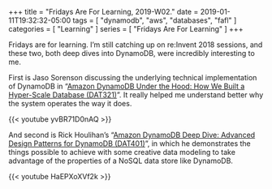 +++
title = "Fridays Are For Learning, 2019-W02."
date = 2019-01-11T19:32:32-05:00
tags = [ "dynamodb", "aws", "databases", "fafl" ]
categories = [ "Learning" ]
series = [ "Fridays Are For Learning" ]
+++

Fridays are for learning. I’m still catching up on re:Invent 2018 sessions,
and these two, both deep dives into DynamoDB, were incredibly interesting to
me.

First is Jaso Sorenson discussing the underlying technical implementation of
DynamoDB in “[Amazon DynamoDB Under the Hood: How We Built a Hyper-Scale
Database (DAT321)]”.  It really helped me understand better why the system
operates the way it does.

{{< youtube yvBR71D0nAQ >}}

[Amazon DynamoDB Under the Hood: How We Built a Hyper-Scale Database (DAT321)]: https://www.youtube.com/watch?v=yvBR71D0nAQ

And second is Rick Houlihan’s “[Amazon DynamoDB Deep Dive: Advanced Design
Patterns for DynamoDB (DAT401)]”, in which he demonstrates the things possible
to achieve with some creative data modeling to take advantage of the
properties of a NoSQL data store like DynamoDB.

{{< youtube HaEPXoXVf2k >}}

[Amazon DynamoDB Deep Dive: Advanced Design Patterns for DynamoDB (DAT401)]: https://www.youtube.com/watch?v=HaEPXoXVf2k
